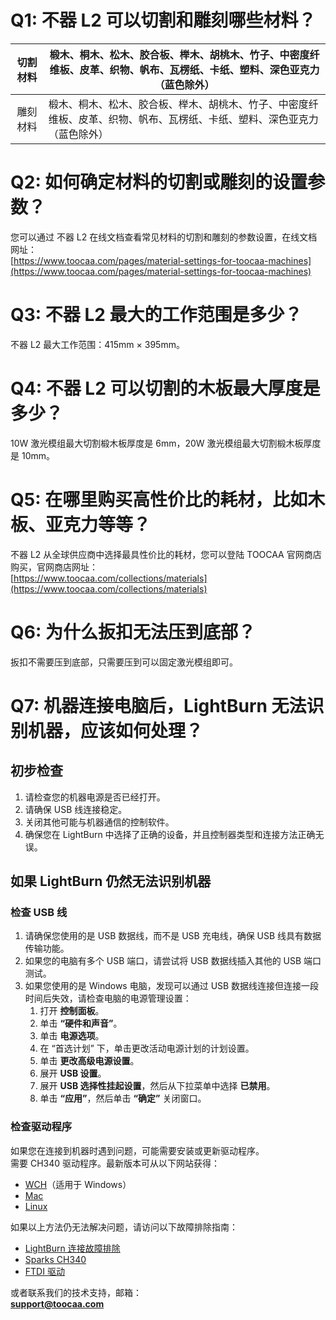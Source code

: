 # Q1: 不器 L2 可以切割和雕刻哪些材料？
| 切割材料 | 椴木、桐木、松木、胶合板、榉木、胡桃木、竹子、中密度纤维板、皮革、织物、帆布、瓦楞纸、卡纸、塑料、深色亚克力（蓝色除外） |
| :---: | --- |
| 雕刻材料 | 椴木、桐木、松木、胶合板、榉木、胡桃木、竹子、中密度纤维板、皮革、织物、帆布、瓦楞纸、卡纸、塑料、深色亚克力（蓝色除外） |

# Q2: 如何确定材料的切割或雕刻的设置参数？
您可以通过 不器 L2 在线文档查看常见材料的切割和雕刻的参数设置，在线文档网址：  
[https://www.toocaa.com/pages/material-settings-for-toocaa-machines](https://www.toocaa.com/pages/material-settings-for-toocaa-machines)

# Q3: 不器 L2 最大的工作范围是多少？
不器 L2 最大工作范围：415mm × 395mm。

# Q4: 不器 L2 可以切割的木板最大厚度是多少？
10W 激光模组最大切割椴木板厚度是 6mm，20W 激光模组最大切割椴木板厚度是 10mm。

# Q5: 在哪里购买高性价比的耗材，比如木板、亚克力等等？
不器 L2 从全球供应商中选择最具性价比的耗材，您可以登陆 TOOCAA 官网商店购买，官网商店网址：  
[https://www.toocaa.com/collections/materials](https://www.toocaa.com/collections/materials)

# Q6: 为什么扳扣无法压到底部？
扳扣不需要压到底部，只需要压到可以固定激光模组即可。

# Q7: 机器连接电脑后，LightBurn 无法识别机器，应该如何处理？
## 初步检查
1. 请检查您的机器电源是否已经打开。
2. 请确保 USB 线连接稳定。
3. 关闭其他可能与机器通信的控制软件。
4. 确保您在 LightBurn 中选择了正确的设备，并且控制器类型和连接方法正确无误。

## 如果 LightBurn 仍然无法识别机器
### 检查 USB 线
1. 请确保您使用的是 USB 数据线，而不是 USB 充电线，确保 USB 线具有数据传输功能。
2. 如果您的电脑有多个 USB 端口，请尝试将 USB 数据线插入其他的 USB 端口测试。
3. 如果您使用的是 Windows 电脑，发现可以通过 USB 数据线连接但连接一段时间后失效，请检查电脑的电源管理设置：
   1. 打开 **控制面板**。
   2. 单击 **“硬件和声音”**。
   3. 单击 **电源选项**。
   4. 在 “首选计划” 下，单击更改活动电源计划的计划设置。
   5. 单击 **更改高级电源设置**。
   6. 展开 **USB 设置**。
   7. 展开 **USB 选择性挂起设置**，然后从下拉菜单中选择 **已禁用**。
   8. 单击 **“应用”**，然后单击 **“确定”** 关闭窗口。

### 检查驱动程序
如果您在连接到机器时遇到问题，可能需要安装或更新驱动程序。  
需要 CH340 驱动程序。最新版本可从以下网站获得：  
- [WCH](https://www.wch-ic.com/downloads/CH341SER_EXE.html)（适用于 Windows）  
- [Mac](https://www.wch-ic.com/downloads/CH341SER_MAC_ZIP.html)  
- [Linux](https://www.wch-ic.com/downloads/CH341SER_LINUX_ZIP.html)

如果以上方法仍无法解决问题，请访问以下故障排除指南：  
- [LightBurn 连接故障排除](https://docs.lightburnsoftware.com/legacy/Troubleshooting/ConnectionTroubleshooting)  
- [Sparks CH340](https://sparks.gogo.co.nz/ch340.html)  
- [FTDI 驱动](https://ftdichip.com/drivers/vcp-drivers/)  

或者联系我们的技术支持，邮箱：  
[**support@toocaa.com**](mailto:support@toocaa.com)
